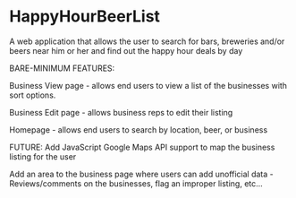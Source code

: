 # HappyHourBeerList
A web application that allows the user to search for bars, breweries and/or beers near him or her and find out the happy hour deals by day

BARE-MINIMUM FEATURES:

Business View page - allows end users to view a list of the businesses with sort options.

Business Edit page - allows business reps to edit their listing

Homepage - allows end users to search by location, beer, or business

FUTURE:
Add JavaScript Google Maps API support to map the business listing for the user

Add an area to the business page where users can add unofficial data - Reviews/comments on the businesses, flag an improper listing, etc...
